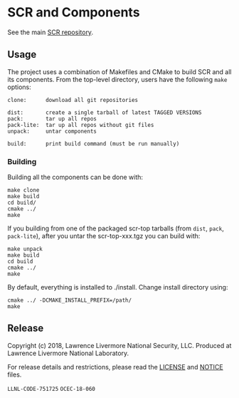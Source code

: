 # SCR and Components

See the main [SCR repository](https://github.com/llnl/scr).

## Usage

The project uses a combination of Makefiles and CMake to build SCR and all its components.
From the top-level directory, users have the following `make` options:

```
clone:      download all git repositories

dist:       create a single tarball of latest TAGGED VERSIONS
pack:       tar up all repos
pack-lite:  tar up all repos without git files
unpack:     untar components

build:      print build command (must be run manually)
```

### Building

Building all the components can be done with:
```
make clone
make build
cd build/
cmake ../
make
```

If you building from one of the packaged scr-top tarballs (from `dist`, `pack`, `pack-lite`), after you untar the scr-top-xxx.tgz you can build with:
```
make unpack
make build
cd build
cmake ../
make
```

By default, everything is installed to ./install.
Change install directory using:
```
cmake ../ -DCMAKE_INSTALL_PREFIX=/path/
make
```

## Release

Copyright (c) 2018, Lawrence Livermore National Security, LLC. Produced at Lawrence Livermore National Laboratory.

For release details and restrictions, please read the [LICENSE](./LICENSE) and [NOTICE](./NOTICE) files.

`LLNL-CODE-751725` `OCEC-18-060`
